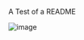 A Test of a README

![image](https://www.istockphoto.com/de/foto/seitenansicht-einer-stockente-die-weggeht-anas-platyrhynchos-isoliert-auf-wei%C3%9F-gm1681989901-536753396?utm_source=pixabay&utm_medium=affiliate&utm_campaign=SRP_image_sponsored&utm_content=https%3A%2F%2Fpixabay.com%2Fimages%2Fsearch%2Fduck%2F&utm_term=duck)